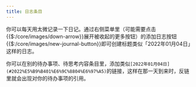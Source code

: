 ```yaml
---
title: 日志条目
---
```


你可以每天用太微记录一下日记。通过右侧菜单里（可能需要点击{{$:/core/images/down-arrow}}展开被收起的更多按钮）的添加日志按钮{{$:/core/images/new-journal-button}}即可创建标题类似「2022年01月04日」这样的日志。

你可以在别的待办事项、待思考内容条目里，添加类似`[2022年01月04日](#2022%E5%B9%B401%E6%9C%8804%E6%97%A5)`的链接，这样在那一天到来时，反链里就会出现对你的待办事项的引用。